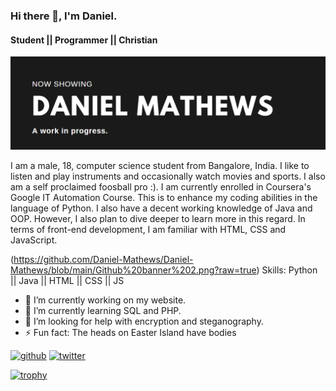 ### Hi there 👋, I'm Daniel.
#### Student || Programmer || Christian
![Student || Programmer || Christian](https://github.com/Daniel-Mathews/Daniel-Mathews/blob/main/Github%20banner%201.png?raw=true)

I am a male, 18, computer science student from Bangalore, India. I like to listen and play instruments and occasionally watch movies and sports. I also am a self proclaimed foosball pro :). 
I am currently enrolled in Coursera's Google IT Automation Course. This is to enhance my coding abilities in the language of Python. I also have a decent working knowledge of Java and OOP. However, I also plan to dive deeper to learn more in this regard.
In terms of front-end development, I am familiar with HTML, CSS and JavaScript.


(https://github.com/Daniel-Mathews/Daniel-Mathews/blob/main/Github%20banner%202.png?raw=true)
Skills: Python || Java || HTML || CSS || JS

- 🔭 I’m currently working on my website. 
- 🌱 I’m currently learning SQL and PHP. 
- 🤔 I’m looking for help with encryption and steganography. 
- ⚡ Fun fact: The heads on Easter Island have bodies 


[<img src='https://cdn.jsdelivr.net/npm/simple-icons@3.0.1/icons/github.svg' alt='github' height='40'>](https://github.com/Daniel-Mathews)  [<img src='https://cdn.jsdelivr.net/npm/simple-icons@3.0.1/icons/twitter.svg' alt='twitter' height='40'>](https://twitter.com/DanielMathewss)  

[![trophy](https://github-profile-trophy.vercel.app/?username=Daniel-Mathews)](https://github.com/ryo-ma/github-profile-trophy)




